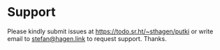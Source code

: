 # Support

Please kindly submit issues at https://todo.sr.ht/~sthagen/putki or write email to stefan@hagen.link to request support. Thanks.
